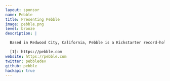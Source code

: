```yaml
---
layout: sponsor
name: Pebble
title: Presenting Pebble
image: pebble.png
level: bronze
description: |

  Based in Redwood City, California, Pebble is a Kickstarter record-holder and builds wearable technology that enhances, simplifies, and blends into everyday life. In 2016, the company launched Pebble 2, Time 2, and the all-new Pebble Core—providing two smartwatches and a new wearable for every type of user whether they’re busy travelers, fitness enthusiasts, fashionistas, or just lovers of cool technology. Pebble smartwatches support both Android™ and iPhone® smartphones and feature an open platform for developers to make awesome new apps or watchfaces. Learn more at [pebble.com][1].

  [1]: https://pebble.com
website: https://pebble.com
twitter: pebbledev
github: pebble
hackapi: true
---
```

